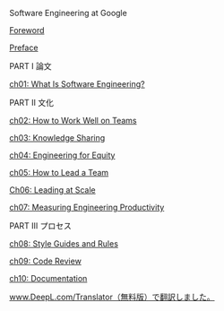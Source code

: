 Software Engineering at Google

[Foreword](Foreword.md)

[Preface](Preface.md)

PART I 論文

[ch01: What Is Software Engineering?](docs/CHAPTER%2001.md)

PART II 文化

[ch02: How to Work Well on Teams](docs/CHAPTER%2002.md)

[ch03: Knowledge Sharing](docs/CHAPTER%2003.md)

[ch04: Engineering for Equity](docs/CHAPTER%2004.md)

[ch05: How to Lead a Team](docs/CHAPTER%2005.md)

[Ch06: Leading at Scale](docs/CHAPTER%2006.md)

[ch07: Measuring Engineering Productivity](docs/CHAPTER%2007.md)

PART III プロセス

[ch08: Style Guides and Rules](docs/CHAPTER%2008.md)

[ch09: Code Review](docs/CHAPTER%2009.md)

[ch10: Documentation](docs/CHAPTER%2010.md)






www.DeepL.com/Translator（無料版）で翻訳しました。
